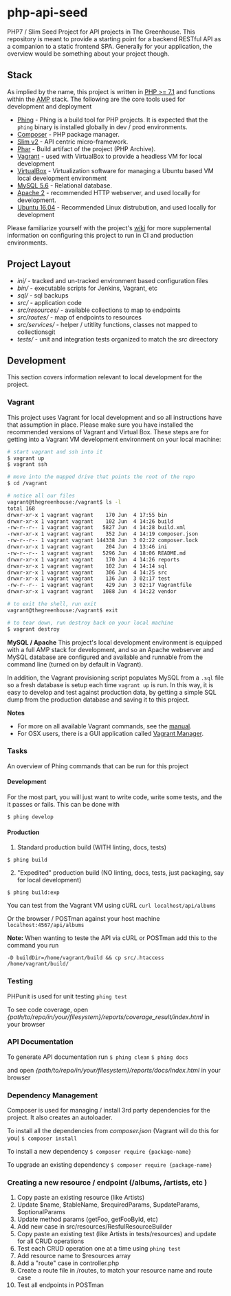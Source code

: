 # php-api-seed
PHP7 / Slim Seed Project for API projects in The Greenhouse.  This repository is meant to provide a starting point
for a backend RESTful API as a companion to a static frontend SPA.  Generally  for your application, the overview would
be something about your project though.

## Stack
As implied by the name, this project is written in [PHP >= 7.1][]  and functions within the [AMP][] stack.  The following 
are the core tools used for development and deployment

- [Phing](https://www.phing.info/) - Phing is a build tool for PHP projects.  It is expected that the `phing` binary is 
installed globally in dev / prod environments. 
- [Composer](https://getcomposer.org/) - PHP package manager.
- [Slim v2](https://www.slimframework.com/) - API centric micro-framework.
- [Phar](http://php.net/manual/en/book.phar.php) - Build artifact of the project (PHP Archive).
- [Vagrant](https://www.vagrantup.com/) - used with VirtualBox to provide a headless VM for local development
- [VirtualBox](https://www.virtualbox.org/wiki/VirtualBox) - Virtualization software for managing a Ubuntu based VM 
local development environment
- [MySQL 5.6](https://www.mysql.com/) - Relational database.
- [Apache 2](https://httpd.apache.org/) - recommended HTTP webserver, and used locally for development.
- [Ubuntu 16.04](https://www.ubuntu.com/) - Recommended Linux distrubution, and used locally for development

[PHP >= 7.1]: http://php.net
[AMP]: https://en.wikipedia.org/wiki/List_of_Apache%E2%80%93MySQL%E2%80%93PHP_packages
[wiki]: https://github.com/thegreenhouseio/php-api-seed/wiki


Please familiarize yourself with the project's [wiki][] for more supplemental information on configuring this project to 
run in CI and production environments.


## Project Layout

- _ini/_ - tracked and un-tracked environment based configuration files
- _bin/_ - executable scripts for Jenkins, Vagrant, etc
- _sql/_ - sql backups
- _src/_ - application code
- _src/resources/_ - available collections to map to endpoints
- _src/routes/_ - map of endpoints to resources
- _src/services/_ - helper / utitlity functions, classes not mapped to collectionsgit
- _tests/_ - unit and integration tests organized to match the _src_ direectory


## Development
This section covers information relevant to local development for the project.

### Vagrant
This project uses Vagrant for local development and so all instructions have that assumption in place.  Please make sure 
you have installed the recommended versions of Vagrant and Virtual Box.  These steps are for getting into a Vagrant VM
development environment on your local machine:

```bash
# start vagrant and ssh into it
$ vagrant up
$ vagrant ssh

# move into the mapped drive that points the root of the repo
$ cd /vagrant

# notice all our files
vagrant@thegreenhouse:/vagrant$ ls -l
total 168
drwxr-xr-x 1 vagrant vagrant    170 Jun  4 17:55 bin
drwxr-xr-x 1 vagrant vagrant    102 Jun  4 14:26 build
-rw-r--r-- 1 vagrant vagrant   5827 Jun  4 14:28 build.xml
-rwxr-xr-x 1 vagrant vagrant    352 Jun  4 14:19 composer.json
-rw-r--r-- 1 vagrant vagrant 144338 Jun  3 02:22 composer.lock
drwxr-xr-x 1 vagrant vagrant    204 Jun  4 13:46 ini
-rw-r--r-- 1 vagrant vagrant   5296 Jun  4 18:06 README.md
drwxr-xr-x 1 vagrant vagrant    170 Jun  4 14:26 reports
drwxr-xr-x 1 vagrant vagrant    102 Jun  4 14:14 sql
drwxr-xr-x 1 vagrant vagrant    306 Jun  4 14:25 src
drwxr-xr-x 1 vagrant vagrant    136 Jun  3 02:17 test
-rw-r--r-- 1 vagrant vagrant    429 Jun  3 02:17 Vagrantfile
drwxr-xr-x 1 vagrant vagrant   1088 Jun  4 14:22 vendor

# to exit the shell, run exit
vagrant@thegreenhouse:/vagrant$ exit

# to tear down, run destroy back on your local machine
$ vagrant destroy
```

**MySQL / Apache**
This project's local development environment is equipped with a full AMP stack for development, and so an Apache 
webserver and MySQL database are configured and available and runnable from the command line (turned on by default in
Vagrant).  

In addition, the Vagrant provisioning script populates MySQL from a `.sql` file so a fresh database is setup each time
`vagrant up` is run.  In this way, it is easy to develop and test against production data, by getting a simple SQL
dump from the production database and saving it to this project.

**Notes**
- For more on all available Vagrant commands, see the [manual](https://www.vagrantup.com/docs/cli/).
- For OSX users, there is a GUI application called [Vagrant Manager](http://vagrantmanager.com/).

### Tasks
An overview of Phing commands that can be run for this project

#### Development
For the most part, you will just want to write code, write some tests, and the it passes or fails.  This 
can be done with

```
$ phing develop
```

#### Production

1. Standard production build (WITH linting, docs, tests)

```
$ phing build
```

2. "Expedited" production build (NO linting, docs, tests, just packaging, say for local development)

```
$ phing build:exp
```

You can test from the Vagrant VM using cURL
`curl localhost/api/albums`

Or the browser / POSTman against your host machine
`localhost:4567/api/albums`


**Note:** When wanting to teste the API via cURL or POSTman add this to the command you run
```
-D buildDir=/home/vagrant/build && cp src/.htaccess /home/vagrant/build/
```

### Testing
PHPunit is used for unit testing
`phing test`

To see code coverage, open _{path/to/repo/in/your/filesystem}/reports/coverage_result/index.html_ in your browser

### API Documentation
To generate API documentation run
`$ phing clean`
`$ phing docs`

and open _{path/to/repo/in/your/filesystem}/reports/docs/index.html_ in your browser


### Dependency Management
Composer is used for managing / install 3rd party dependencies for the project.  It also creates an autoloader.

To install all the dependencies from _composer.json_ (Vagrant will do this for you)
`$ composer install`

To install a new dependency
`$ composer require {package-name}`

To upgrade an existing dependency
`$ composer require {package-name}`


### Creating a new resource / endpoint (/albums, /artists, etc )
1. Copy paste an existing resource (like Artists)
2. Update $name, $tableName, $requiredParams, $updateParams, $optionalParams  
3. Update method params (getFoo, getFooById, etc)
4. Add new case in src/resources/ResfulResourceBuilder
5. Copy paste an existing test (like Artists in tests/resources) and update for all CRUD operations
6. Test each CRUD operation one at a time using `phing test`
7. Add resource name to $resources array
8. Add a "route" case in controller.php
9. Create a route file in /routes, to match your resource name and route case
10. Test all endpoints in POSTman
